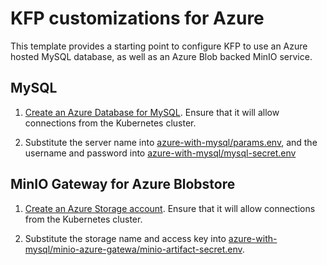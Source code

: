 # KFP customizations for Azure

This template provides a starting point to configure KFP to use an Azure hosted MySQL database, as well as an Azure Blob backed MinIO service.

## MySQL

1. [Create an Azure Database for MySQL](https://docs.microsoft.com/azure/mysql/quickstart-create-mysql-server-database-using-azure-portal). Ensure that it will allow connections from the Kubernetes cluster.

2. Substitute the server name into [azure-with-mysql/params.env](./azure-with-mysql/params.env), and the username and password into [azure-with-mysql/mysql-secret.env](./azure-with-mysql/mysql-secret.env)

## MinIO Gateway for Azure Blobstore

1. [Create an Azure Storage account](https://docs.microsoft.com/azure/storage/common/storage-account-create). Ensure that it will allow connections from the Kubernetes cluster.

2. Substitute the storage name and access key into [azure-with-mysql/minio-azure-gatewa/minio-artifact-secret.env](./azure-with-mysql/minio-azure-gateway/minio-artifact-secret.env).
